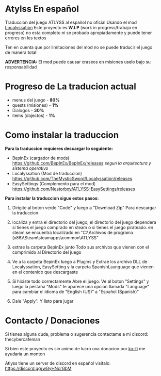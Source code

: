 # Atylss En español 
Traduccion del juego ATLYSS al español no oficial Usando el mod [Localyssation](https://github.com/TheMysticSword/Localyssation)
Este proyecto es **W.I.P** (work in progress/trabajo en progreso) no esta completo ni se probado apropiadamente y puede tener errores en los textos

Ten en cuenta que por limitaciones del mod no se puede traducir el juego de manera total

**ADVERTENCIA:** El mod puede causar craseos en misiones uselo bajo su responsabilidad

# Progreso de La traducion actual
*  menus del juego - **80%**
*  quests (misiones) - **1%**
*  Dialogos - **30%**
*  items (objectos) - **1%**

# Como instalar la traduccion 

  **Para la traduccion requieres descargar lo seguiente:**
  * BepinEx (cargador de mods) <https://github.com/BepInEx/BepInEx/releases> *segun la arquitectura y sistema operativo*
  * Localyssation (Mod de traduccion) <https://github.com/TheMysticSword/Localyssation/releases>
  * EasySettings (Complemento para el mod) <https://github.com/Nestorboy/ATLYSS-EasySettings/releases>
 
 **Para instalar la traduccion sigue estos pasos:** 
   1. Dirigite al boton verde "Code" y luego a "Download Zip" Para descargar la traduccion

   2. localiza y entra el directorio del juego, el directorio del juego dependera si tienes el juego comprado en steam o si tienes el juego pirateado. en steam se encuentra localizado en 
   "C:\Archivos de programa (x86)\Steam\steamapps\common\ATLYSS"

   3. extrae la carpeta BepinEx junto Todo sus archivos que vienen con el comprimido al Directorio del juego 

   4. Ve a la carpeta BepinEx luego a Plugins y Extrae los archivo DLL de Localyssation, EasySetting y la carpeta SpanishLaunguage que vienen en el contenido que descargaste

   5. Si hiciste todo correctamente Abre el juego. Ve al boton "Settings" y luego la pestaña "Mods" te aparece una opcion llamada "Language" para cambiar el idioma de "English (US)" a 
   "Español (Spanish)"

   6. Dale "Apply". Y listo para jugar

# Contacto / Donaciones

Si tienes alguna duda, problema o sugerencia contactame a mi discord: thecybercafeman

Si bien este proyecto es sin animo de lucro una donacion por [ko-fi](https://ko-fi.com/thecybercafeman) me ayudaria un monton

Atlyss tiene un server de discord en español visitalo: <https://discord.gg/wGyHNcrGbM> 
